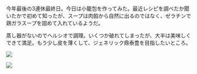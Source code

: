 今年最後の3連休最終日。今日は小籠包を作ってみた。最近レシピを調べたか聞いたかで初めて知ったが、スープは肉餡から自然に出るのではなく、ゼラチンで鶏ガラスープを固めて入れているようだ。

蒸し器がないのでヘルシオで調理。いくつか破れてしまったが、大半は美味しくできて満足。もう少し皮を薄くして、ジェネリック鼎泰豊を目指したいところ。

![](https://photos.old.apkas.net/medium/202411/20241104-190305.webp)

![](https://photos.old.apkas.net/medium/202411/20241104-190607.webp)
